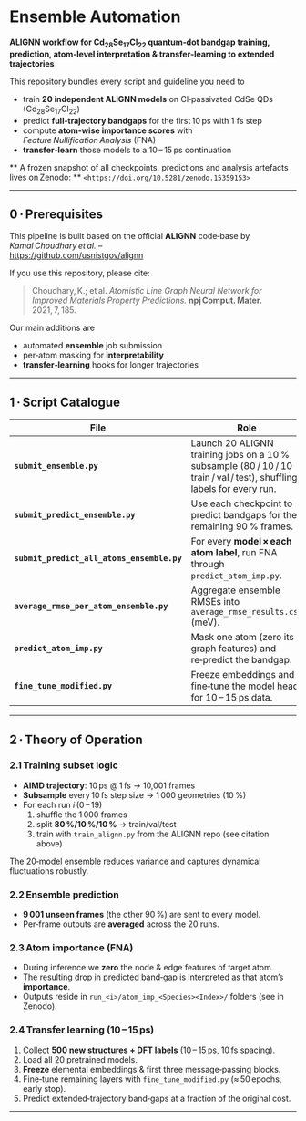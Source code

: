 # Ensemble Automation  
**ALIGNN workflow for Cd<sub>28</sub>Se<sub>17</sub>Cl<sub>22</sub> quantum‑dot bandgap training, prediction, atom‑level interpretation & transfer‑learning to extended trajectories**

This repository bundles every script and guideline you need to

* train **20 independent ALIGNN models** on Cl‑passivated CdSe QDs (Cd<sub>28</sub>Se<sub>17</sub>Cl<sub>22</sub>)  
* predict **full‑trajectory bandgaps** for the first 10 ps with 1 fs step 
* compute **atom‑wise importance scores** with *Feature Nullification Analysis* (FNA)  
* **transfer‑learn** those models to a 10 – 15 ps continuation

** A frozen snapshot of all checkpoints, predictions and analysis artefacts lives on Zenodo: **
`<https://doi.org/10.5281/zenodo.15359153>`

---

## 0 · Prerequisites

This pipeline is built based on the official **ALIGNN** code‑base by *Kamal Choudhary et al.* –  
<https://github.com/usnistgov/alignn>  

If you use this repository, please cite:

> Choudhary, K.; et al. *Atomistic Line Graph Neural Network for Improved Materials Property Predictions.* **npj Comput. Mater.** 2021, 7, 185.

Our main additions are

* automated **ensemble** job submission  
* per‑atom masking for **interpretability**  
* **transfer‑learning** hooks for longer trajectories  

---

## 1 · Script Catalogue

| File | Role |
|------|------|
| **`submit_ensemble.py`** | Launch 20 ALIGNN training jobs on a 10 % subsample (80 / 10 / 10 train / val / test), shuffling labels for every run. |
| **`submit_predict_ensemble.py`** | Use each checkpoint to predict bandgaps for the remaining 90 % frames. |
| **`submit_predict_all_atoms_ensemble.py`** | For every **model × each atom label**, run FNA through `predict_atom_imp.py`. |
| **`average_rmse_per_atom_ensemble.py`** | Aggregate ensemble RMSEs into `average_rmse_results.csv` (meV). |
| **`predict_atom_imp.py`** | Mask one atom (zero its graph features) and re‑predict the bandgap. |
| **`fine_tune_modified.py`** | Freeze embeddings and fine‑tune the model head for 10 – 15 ps data. |

---

## 2 · Theory of Operation

### 2.1 Training subset logic
* **AIMD trajectory**: 10 ps @ 1 fs → 10,001 frames  
* **Subsample** every 10 fs step size → 1 000 geometries (10 %)  
* For each run *i* (0 – 19)  
  1. shuffle the 1 000 frames  
  2. split **80 %/10 %/10 %** → train/val/test  
  3. train with `train_alignn.py` from the ALIGNN repo (see citation above)  

The 20‑model ensemble reduces variance and captures dynamical fluctuations robustly.

### 2.2 Ensemble prediction
* **9 001 unseen frames** (the other 90 %) are sent to every model.  
* Per‑frame outputs are **averaged** across the 20 runs.
### 2.3 Atom importance (FNA)
* During inference we **zero** the node & edge features of target atom.  
* The resulting drop in predicted band‑gap is interpreted as that atom’s **importance**.  
* Outputs reside in `run_<i>/atom_imp_<Species><Index>/` folders (see in Zenodo).

### 2.4 Transfer learning (10 – 15 ps)
1. Collect **500 new structures + DFT labels** (10 – 15 ps, 10 fs spacing).  
2. Load all 20 pretrained models.  
3. **Freeze** elemental embeddings & first three message‑passing blocks.  
4. Fine‑tune remaining layers with `fine_tune_modified.py` (≈ 50 epochs, early stop).  
5. Predict extended‑trajectory band‑gaps at a fraction of the original cost.

---

